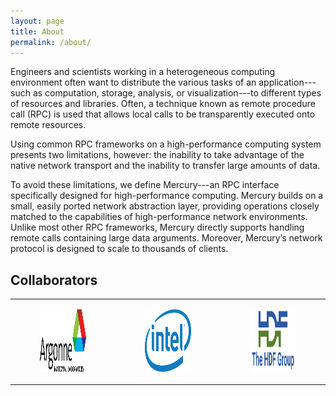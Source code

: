 ```yaml
---
layout: page
title: About
permalink: /about/
---
```


Engineers and scientists working in a heterogeneous computing environment
often want to distribute the various tasks of an application---such as
computation, storage, analysis, or visualization---to different types of
resources and libraries. Often, a technique known as remote procedure call
(RPC) is used that allows local calls to be transparently executed onto remote
resources.

Using common RPC frameworks on a high-performance computing system presents
two limitations, however: the inability to take advantage of the native network
transport and the inability to transfer large amounts of data.

To avoid these limitations, we define Mercury---an RPC interface specifically
designed for high-performance computing. Mercury builds on a small, easily
ported network abstraction layer, providing operations closely matched to the
capabilities of high-performance network environments. Unlike most other RPC
frameworks, Mercury directly supports handling remote calls containing large
data arguments. Moreover, Mercury’s network protocol is designed to scale to
thousands of clients.

## Collaborators

<table style="border: 0;"><colgroup><col style="width: 33%" /><col style="width: 33%" /><col style="width: 33%" /></colgroup><tbody><tr>
<td style="border: 0;">
<figure><img height="100" src="/assets/anl_logo.svg" alt="ANL Logo" /></figure>
</td>
<td style="border: 0;">
<figure><img height="100" src="/assets/intel_logo.svg" alt="Intel Logo" /></figure>
</td>
<td style="border: 0;">
<figure><img height="100" src="/assets/hdf_logo.svg" alt="HDF Logo" /></figure>
</td>
</tr></tbody></table>

